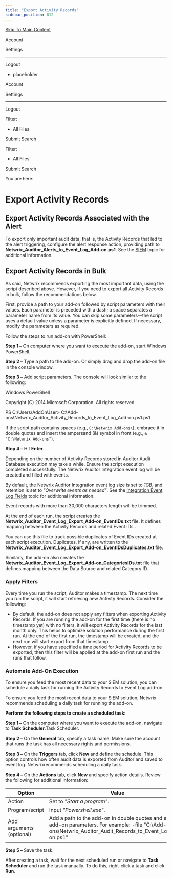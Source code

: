```yaml
---
title: "Export Activity Records"
sidebar_position: 812
---
```


[Skip To Main Content](#)

Account

Settings

---

Logout

* placeholder

Account

Settings

---

Logout

Filter: 

* All Files

Submit Search

Filter: 

* All Files

Submit Search

You are here:

# Export Activity Records

## Export Activity Records Associated with the Alert

To export only important audit data, that is, the Activity Records that led to the alert triggering, configure the alert response action, providing path to **Netwrix_Auditor_Alerts_to_Event_Log_Add-on.ps1**. See the [SIEM](Overview.htm "SIEM") topic for additional information.

## Export Activity Records in Bulk

As said, Netwrix recommends exporting the most important data, using the script described above. However, if you need to export all Activity Records in bulk, follow the recommendations below.

First, provide a path to your add-on followed by script parameters with their values. Each parameter is preceded with a dash; a space separates a parameter name from its value. You can skip some parameters—the script uses a default value unless a parameter is explicitly defined. If necessary, modify the parameters as required.

Follow the steps to run add-on with PowerShell:

**Step 1 –** On computer where you want to execute the add-on, start Windows PowerShell.

**Step 2 –** Type a path to the add-on. Or simply drag and drop the add-on file in the console window.

**Step 3 –** Add script parameters. The console will look similar to the following:

Windows PowerShell

Copyright (C) 2014 Microsoft Corporation. All rights reserved.

PS C:\Users\AddOnUser\> C:\Add-ons\Netwrix_Auditor_Activity_Records_to_Event_Log_Add-on.ps1.ps1

If the script path contains spaces (e.g., `C:\Netwrix Add-ons\`), embrace it in double quotes and insert the ampersand (&) symbol in front (e.g., `& "C:\Netwrix Add-ons"`).

**Step 4 –** Hit **Enter**.

Depending on the number of Activity Records stored in Auditor Audit Database execution may take a while. Ensure the script execution completed successfully. The Netwrix Auditor Integration event log will be created and filled with events.

By default, the Netwrix Auditor Integration event log size is set to *1GB*, and retention is set to *"Overwrite events as needed"*. See the [Integration Event Log Fields](IntegrationEventLog.htm "Appendix. Netwrix Auditor Integration Event Log Fields") topic for additional information.

Event records with more than 30,000 characters length will be trimmed.

At the end of each run, the script creates the **Netwrix_Auditor_Event_Log_Export_Add-on_EventIDs.txt** file. It defines mapping between the Activity Records and related Event IDs .

You can use this file to track possible duplicates of Event IDs created at each script execution. Duplicates, if any, are written to the **Netwrix_Auditor_Event_Log_Export_Add-on_EventIDsDuplicates.txt** file.

Similarly, the add-on also creates the **Netwrix_Auditor_Event_Log_Export_Add-on_CategoriesIDs.txt** file that defines mapping between the Data Source and related Category ID.

### Apply Filters

Every time you run the script, Auditor makes a timestamp. The next time you run the script, it will start retrieving new Activity Records. Consider the following:

* By default, the add-on does not apply any filters when exporting Activity Records. If you are running the add-on for the first time (there is no timestamp yet) with no filters, it will export Activity Records for the last month only. This helps to optimize solution performance during the first run. At the end of the first run, the timestamp will be created, and the next run will start export from that timestamp.
* However, if you have specified a time period for Activity Records to be exported, then this filter will be applied at the add-on first run and the runs that follow.

### Automate Add-On Execution

To ensure you feed the most recent data to your SIEM solution, you can schedule a daily task for running the Activity Records to Event Log add-on.

To ensure you feed the most recent data to your SIEM solution, Netwrix recommends scheduling a daily task for running the add-on.

**Perform the following steps to create a scheduled task:**

**Step 1 –** On the computer where you want to execute the add-on, navigate to **Task Scheduler**.Task Scheduler.

**Step 2 –** On the **General** tab, specify a task name. Make sure the account that runs the task has all necessary rights and permissions.

**Step 3 –** On the **Triggers** tab, click **New** and define the schedule. This option controls how often audit data is exported from Auditor and saved to event log. Netwrixrecommends scheduling a daily task.

**Step 4 –** On the **Actions** tab, click **New** and specify action details. Review the following for additional information:

| Option | Value |
| --- | --- |
| Action | Set to *"Start a program"*. |
| Program/script | Input *"Powershell.exe"*. |
| Add arguments (optional) | Add a path to the add-on in double quotes and specify add-on parameters. For example:  -file "C:\Add-ons\Netwrix_Auditor_Audit_Records_to_Event_Log_Add-on.ps1" |

**Step 5 –** Save the task.

After creating a task, wait for the next scheduled run or navigate to **Task Scheduler** and run the task manually. To do this, right-click a task and click **Run**.
